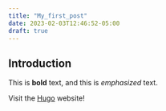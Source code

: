 ```yaml
---
title: "My_first_post"
date: 2023-02-03T12:46:52-05:00
draft: true
---
```

## Introduction

This is **bold** text, and this is *emphasized* text.

Visit the [Hugo](https://gohugo.io) website!